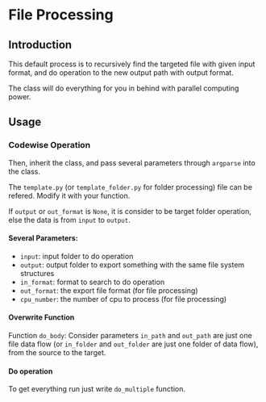 # File Processing
## Introduction
This default process is to recursively find the targeted file with given input format, and do operation to the new output path with output format.

The class will do everything for you in behind with parallel computing power.
## Usage
### Codewise Operation
Then, inherit the class, and pass several parameters through `argparse` into the class.

The `template.py` (or `template_folder.py` for folder processing) file can be refered. Modify it with your function.

If `output` or `out_format` is `None`, it is consider to be target folder operation, else the data is from `input` to `output`.
#### Several Parameters:
* `input`: input folder to do operation
* `output`: output folder to export something with the same file system structures
* `in_format`: format to search to do operation
* `out_format`: the export file format (for file processing)
* `cpu_number`: the number of cpu to process (for file processing)
#### Overwrite Function
Function `do_body`:
Consider parameters `in_path` and `out_path` are just one file data flow (or `in_folder` and `out_folder` are just one folder of data flow), from the source to the target.
#### Do operation
To get everything run just write `do_multiple` function.

